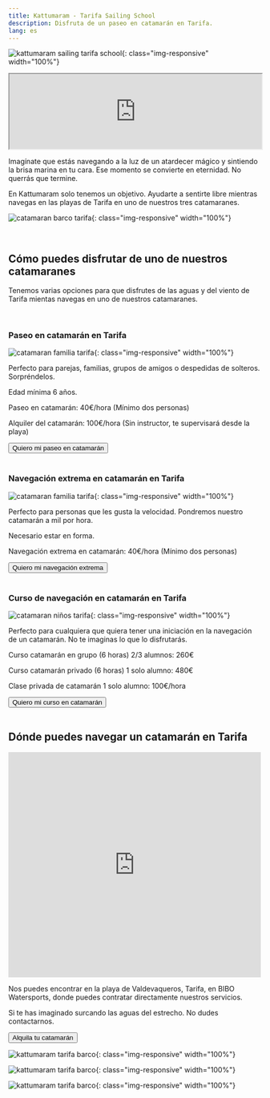 ```yaml
---
title: Kattumaram - Tarifa Sailing School
description: Disfruta de un paseo en catamarán en Tarifa.
lang: es
---
```


![kattumaram sailing tarifa school](/assets/images/logo-2.png){: class="img-responsive" width="100%"}

<div class="embed-responsive embed-responsive-16by9">
  <iframe width="100%" class="embed-responsive-item" src="https://www.youtube.com/embed/wnnz8vdHqDc?autoplay=1&cc_load_policy=1"></iframe>
</div>

Imagínate que estás navegando a la luz de un atardecer mágico y sintiendo la brisa marina en tu cara. Ese momento se convierte en eternidad. No querrás que termine.

En Kattumaram solo tenemos un objetivo. Ayudarte a sentirte libre mientras navegas en las playas de Tarifa en uno de nuestros tres catamaranes.

![catamaran barco tarifa](/assets/images/boat.jpeg){: class="img-responsive" width="100%"}

<br>

## **Cómo puedes disfrutar de uno de nuestros catamaranes**

Tenemos varias opciones para que disfrutes de las aguas y del viento de Tarifa mientas navegas en uno de nuestros catamaranes.

<br>

### **Paseo en catamarán en Tarifa**

![catamaran familia tarifa](/assets/images/boat_family.jpeg){: class="img-responsive" width="100%"}

Perfecto para parejas, familias, grupos de amigos o despedidas de solteros. Sorpréndelos.

Edad mínima 6 años.

Paseo en catamarán: 40€/hora (Mínimo dos personas)

Alquiler del catamarán: 100€/hora (Sin instructor, te supervisará desde la playa)

<a href="https://forms.gle/yTxbrQcy8sRcm7cw7">
  <button type="button" class="btn btn-dark">
    Quiero mi paseo en catamarán
  </button>
</a>

<br>
<br>

### **Navegación extrema en catamarán en Tarifa**

![catamaran familia tarifa](/assets/images/boat_sport.jpeg){: class="img-responsive" width="100%"}

Perfecto para personas que les gusta la velocidad. Pondremos nuestro catamarán a mil por hora.

Necesario estar en forma.

Navegación extrema en catamarán: 40€/hora (Mínimo dos personas)

<a href="https://forms.gle/yTxbrQcy8sRcm7cw7">
  <button type="button" class="btn btn-dark">
    Quiero mi navegación extrema
  </button>
</a>

<br>
<br>

### **Curso de navegación en catamarán en Tarifa**

![catamaran niños tarifa](/assets/images/kids.jpeg){: class="img-responsive" width="100%"}

Perfecto para cualquiera que quiera tener una iniciación en la navegación de un catamarán. No te imaginas lo que lo disfrutarás.

Curso catamarán en grupo (6 horas) 2/3 alumnos: 260€

Curso catamarán privado (6 horas) 1 solo alumno: 480€

Clase privada de catamarán 1 solo alumno: 100€/hora

<a href="https://forms.gle/yTxbrQcy8sRcm7cw7">
  <button type="button" class="btn btn-dark">
    Quiero mi curso en catamarán
  </button>
</a>

<br>
<br>

## **Dónde puedes navegar un catamarán en Tarifa**

<iframe src="https://www.google.com/maps/embed?pb=!1m14!1m8!1m3!1d12900.255775060012!2d-5.6847073!3d36.0675444!3m2!1i1024!2i768!4f13.1!3m3!1m2!1s0x0%3A0x9de219abb6d0b29d!2sBIBO%20Watersports!5e0!3m2!1sen!2ses!4v1622299827335!5m2!1sen!2ses" width="100%" height="450" style="border:0;" allowfullscreen="" loading="lazy"></iframe>

Nos puedes encontrar en la playa de Valdevaqueros, Tarifa, en BIBO Watersports, donde puedes contratar directamente nuestros servicios. 

Si te has imaginado surcando las aguas del estrecho. No dudes contactarnos.

<a href="https://forms.gle/yTxbrQcy8sRcm7cw7">
  <button type="button" class="btn btn-dark">
    Alquila tu catamarán
  </button>
</a>

<br>

![kattumaram tarifa barco](/assets/images/team.jpeg){: class="img-responsive" width="100%"}

![kattumaram tarifa barco](/assets/images/team_boat.jpeg){: class="img-responsive" width="100%"}

![kattumaram tarifa barco](/assets/images/boat_beach.jpeg){: class="img-responsive" width="100%"}

<br>








    
  

